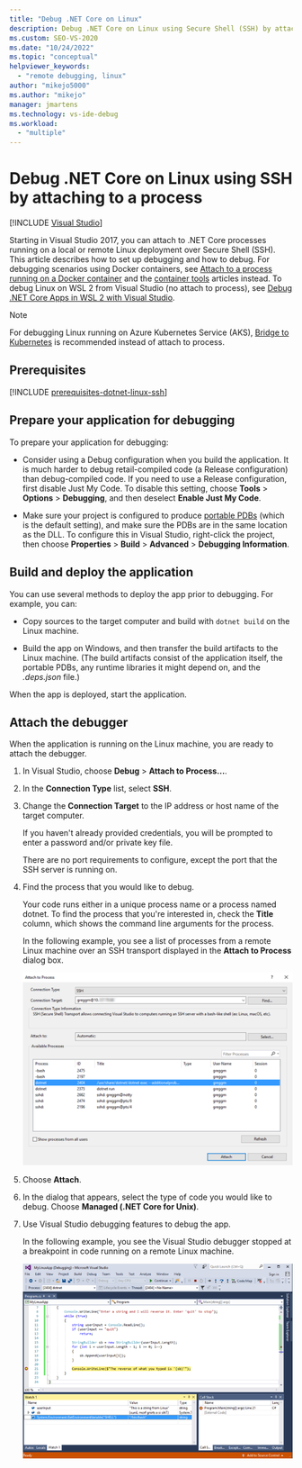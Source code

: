 ```yaml
---
title: "Debug .NET Core on Linux"
description: Debug .NET Core on Linux using Secure Shell (SSH) by attaching to a process. Prepare your app for debugging. Build and deploy the app. Attach the debugger.
ms.custom: SEO-VS-2020
ms.date: "10/24/2022"
ms.topic: "conceptual"
helpviewer_keywords:
  - "remote debugging, linux"
author: "mikejo5000"
ms.author: "mikejo"
manager: jmartens
ms.technology: vs-ide-debug
ms.workload:
  - "multiple"
---
```

# Debug .NET Core on Linux using SSH by attaching to a process

 [!INCLUDE [Visual Studio](~/includes/applies-to-version/vs-windows-only.md)]

Starting in Visual Studio 2017, you can attach to .NET Core processes running on a local or remote Linux deployment over Secure Shell (SSH). This article describes how to set up debugging and how to debug. For debugging scenarios using Docker containers, see [Attach to a process running on a Docker container](../debugger/attach-to-process-running-in-docker-container.md) and the [container tools](../containers/edit-and-refresh.md) articles instead. To debug Linux on WSL 2 from Visual Studio (no attach to process), see [Debug .NET Core Apps in WSL 2 with Visual Studio](../debugger/debug-dotnet-core-in-wsl-2.md).

> [!NOTE]
> For debugging Linux running on Azure Kubernetes Service (AKS), [Bridge to Kubernetes](../../bridge/articles/overview-bridge-to-kubernetes.md) is recommended instead of attach to process.

## Prerequisites

[!INCLUDE [prerequisites-dotnet-linux-ssh](../debugger/includes/prerequisites-dotnet-linux-ssh.md)]

## Prepare your application for debugging

To prepare your application for debugging:

- Consider using a Debug configuration when you build the application. It is much harder to debug retail-compiled code (a Release configuration) than debug-compiled code. If you need to use a Release configuration, first disable Just My Code. To disable this setting, choose **Tools** > **Options** > **Debugging**, and then deselect **Enable Just My Code**.

- Make sure your project is configured to produce [portable PDBs](https://github.com/OmniSharp/omnisharp-vscode/wiki/Portable-PDBs) (which is the default setting), and make sure the PDBs are in the same location as the DLL. To configure this in Visual Studio, right-click the project, then choose **Properties** > **Build** > **Advanced** > **Debugging Information**.

## Build and deploy the application

You can use several methods to deploy the app prior to debugging. For example, you can:

- Copy sources to the target computer and build with ```dotnet build``` on the Linux machine.

- Build the app on Windows, and then transfer the build artifacts to the Linux machine. (The build artifacts consist of the application itself, the portable PDBs, any runtime libraries it might depend on, and the *.deps.json* file.)

When the app is deployed, start the application.

## Attach the debugger

When the application is running on the Linux machine, you are ready to attach the debugger.

1. In Visual Studio, choose **Debug** > **Attach to Process…**.

1. In the **Connection Type** list, select **SSH**.

1. Change the **Connection Target** to the IP address or host name of the target computer.

   If you haven't already provided credentials, you will be prompted to enter a password and/or private key file.

   There are no port requirements to configure, except the port that the SSH server is running on.

1. Find the process that you would like to debug.

   Your code runs either in a unique process name or a process named dotnet. To find the process that you're interested in, check the **Title** column, which shows the command line arguments for the process.

   In the following example, you see a list of processes from a remote Linux machine over an SSH transport displayed in the **Attach to Process** dialog box.

   ![Attach to Linux process](media/remote-debug-linux-over-ssh-attach.png)

1. Choose **Attach**.

1. In the dialog that appears, select the type of code you would like to debug. Choose **Managed (.NET Core for Unix)**.

1. Use Visual Studio debugging features to debug the app.

   In the following example, you see the Visual Studio debugger stopped at a breakpoint in code running on a remote Linux machine.

   ![Hit a breakpoint](media/remote-debug-linux-over-ssh-hit-breakpoint.png)